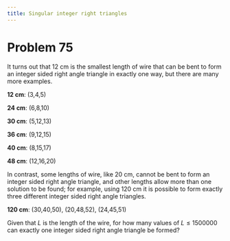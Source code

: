 ```yaml
---
title: Singular integer right triangles
---
```

# Problem 75

It turns out that 12 cm is the smallest length of wire that can be bent to form an integer sided right angle triangle in exactly one way, but there are many more examples.

**12 cm**: (3,4,5)

**24 cm**: (6,8,10)

**30 cm**: (5,12,13)

**36 cm**: (9,12,15)

**40 cm**: (8,15,17)

**48 cm**: (12,16,20)

In contrast, some lengths of wire, like 20 cm, cannot be bent to form an integer sided right angle triangle, and other lengths allow more than one solution to be found; for example, using 120 cm it is possible to form exactly three different integer sided right angle triangles.

**120 cm**: (30,40,50), (20,48,52), (24,45,51)

Given that $L$ is the length of the wire, for how many values of $L \leq 1500000$ can exactly one integer sided right angle triangle be formed?
